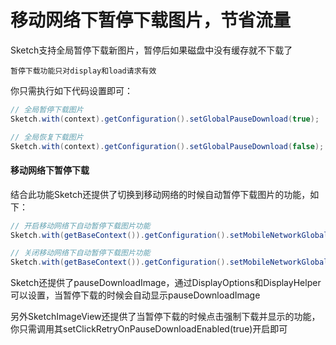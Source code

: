 # 移动网络下暂停下载图片，节省流量

Sketch支持全局暂停下载新图片，暂停后如果磁盘中没有缓存就不下载了

``暂停下载功能只对display和load请求有效``

你只需执行如下代码设置即可：
```java
// 全局暂停下载图片
Sketch.with(context).getConfiguration().setGlobalPauseDownload(true);

// 全局恢复下载图片
Sketch.with(context).getConfiguration().setGlobalPauseDownload(false);
```

#### 移动网络下暂停下载
结合此功能Sketch还提供了切换到移动网络的时候自动暂停下载图片的功能，如下：
```java
// 开启移动网络下自动暂停下载图片功能
Sketch.with(getBaseContext()).getConfiguration().setMobileNetworkGlobalPauseDownload(true);

// 关闭移动网络下自动暂停下载图片功能
Sketch.with(getBaseContext()).getConfiguration().setMobileNetworkGlobalPauseDownload(false);
```

Sketch还提供了pauseDownloadImage，通过DisplayOptions和DisplayHelper可以设置，当暂停下载的时候会自动显示pauseDownloadImage

另外SketchImageView还提供了当暂停下载的时候点击强制下载并显示的功能，你只需调用其setClickRetryOnPauseDownloadEnabled(true)开启即可
